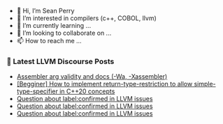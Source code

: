 - 👋 Hi, I’m Sean Perry
- 👀 I’m interested in compilers (c++, COBOL, llvm)
- 🌱 I’m currently learning ...
- 💞️ I’m looking to collaborate on ...
- 📫 How to reach me ...

<!---
s66perry/s66perry is a ✨ special ✨ repository because its `README.md` (this file) appears on your GitHub profile.
You can click the Preview link to take a look at your changes.
--->
### 📕 Latest LLVM Discourse Posts

<!-- DISCOURSE-LLVM:START -->
- [Assembler arg validity and docs &lpar;-Wa, -Xassembler&rpar;](https://discourse.llvm.org/t/assembler-arg-validity-and-docs-wa-xassembler/77125#post_3)
- [[Begginer] How to implement return-type-restriction to allow simple-type-specifier in C++20 concepts](https://discourse.llvm.org/t/begginer-how-to-implement-return-type-restriction-to-allow-simple-type-specifier-in-c-20-concepts/77548#post_1)
- [Question about label:confirmed in LLVM issues](https://discourse.llvm.org/t/question-about-label-confirmed-in-llvm-issues/77547#post_7)
- [Question about label:confirmed in LLVM issues](https://discourse.llvm.org/t/question-about-label-confirmed-in-llvm-issues/77547#post_6)
- [Question about label:confirmed in LLVM issues](https://discourse.llvm.org/t/question-about-label-confirmed-in-llvm-issues/77547#post_5)
<!-- DISCOURSE-LLVM:END -->
